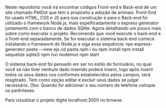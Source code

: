 Neste repositório você irá encontrar códigos Front-end e Back-end de um site chamado PetDot que tem o propósito a adoção de animais. 
Front-End foi usado HTML, CSS e JS para sua construção e para o Back-end foi utilizado o framework Node.js, mais espeíficadamente o express generator juntamento com o banco de dados SQlite.
Agora detalhando um pouco mais sobre como executar o projeto. Recomendo que você execute o back-end e o front-end separadamente. 
Se for executar o sistema back-end comece instalando o framework do Node.js e siga essa sequência:
npx express-generator pasta --view ejs
cd pasta
npm i ou npm install 
npm install sequelize sqlite3
npm run nodemon
npm start

  O sistema back-end foi pensado em ser no estilo de formulário, no qual você se não tiver nenhum dado inserido poderá inserir, logo após inserir todos os seus dados nos conformes estabelecidos pelos campos, será resgitrado. 
  Tem como opção editar e excluir seus dados se julgar necessário. Obs: Quando for adicionar o seu número de telefone coloque os parênteses.
  
Para vizualizar o projeto digite localhost:3000 no browse.
